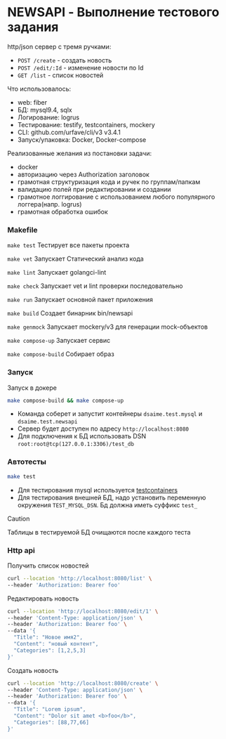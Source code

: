 # NEWSAPI - Выполнение тестового задания

http/json сервер с тремя ручками:
- `POST /create` - создать новость
- `POST /edit/:Id` - изменение новости по Id
- `GET /list` - список новостей

Что использовалось:
- web: fiber
- БД: mysql9.4, sqlx
- Логирование: logrus
- Тестирование: testify, testcontainers, mockery
- CLI: github.com/urfave/cli/v3 v3.4.1
- Запуск/упаковка: Docker, Docker-compose

Реализованные желания из постановки задачи:
- docker
- авторизацию через Authorization заголовок
- грамотная структуризация кода и ручек по группам/папкам
- валидацию полей при редактировании и создании
- грамотное логгирование с использованием любого популярного логгера(напр. logrus)
- грамотная обработка ошибок

### Makefile

`make test` Тестирует все пакеты проекта

`make vet` Запускает Статический анализ кода

`make lint` Запускает golangci-lint

`make check` Запускает vet и lint проверки последовательно

`make run` Запускает основной пакет приложения

`make build` Создает бинарник bin/newsapi

`make genmock` Запускает mockery/v3 для генерации mock-объектов

`make compose-up` Запускает сервис

`make compose-build` Собирает образ

### Запуск

Запуск в докере
```sh
make compose-build && make compose-up
```
- Команда соберет и запустит контейнеры `dsaime.test.mysql` и `dsaime.test.newsapi`
- Сервер будет доступен по адресу `http://localhost:8080`
- Для подключения к БД использовать DSN `root:root@tcp(127.0.0.1:3306)/test_db`


### Автотесты

```sh
make test
```
- Для тестирования mysql используется [testcontainers](https://golang.testcontainers.org/modules/mysql/)
- Для тестирования внешней БД, надо установить переменную окружения `TEST_MYSQL_DSN`. Бд должна иметь суффикс `test_`

> [!CAUTION]
> Таблицы в тестируемой БД очищаются после каждого теста

### Http api

Получить список новостей
```sh
curl --location 'http://localhost:8080/list' \
--header 'Authorization: Bearer foo'
```

Редактировать новость
```sh
curl --location 'http://localhost:8080/edit/1' \
--header 'Content-Type: application/json' \
--header 'Authorization: Bearer foo' \
--data '{
  "Title": "Новое имя2",
  "Content": "новый контент",
  "Categories": [1,2,5,3]
}'
```

Создать новость
```sh
curl --location 'http://localhost:8080/create' \
--header 'Content-Type: application/json' \
--header 'Authorization: Bearer foo' \
--data '{
  "Title": "Lorem ipsum",
  "Content": "Dolor sit amet <b>foo</b>",
  "Categories": [88,77,66]
}'
```